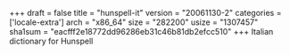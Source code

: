 +++
draft = false
title = "hunspell-it"
version = "20061130-2"
categories = ['locale-extra']
arch = "x86_64"
size = "282200"
usize = "1307457"
sha1sum = "eacfff2e18772dd96286eb31c46b81db2efcc510"
+++
Italian dictionary for Hunspell